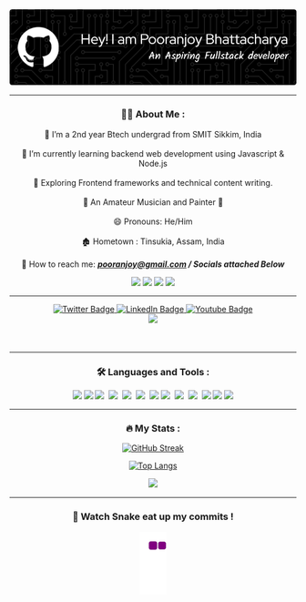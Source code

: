 
<div align="center">
  
<img src="https://github.com/pooranjoyb/pooranjoyb/blob/master/readme-header.png" alt="LinkedIn Badge"/>

</div>


---

<div align="center">
 
 ### :man_technologist: About Me :
  
   :pushpin: I’m a 2nd year Btech undergrad from SMIT Sikkim,	India<br><br>
   :orange_heart: I’m currently learning backend web development using Javascript & Node.js<br><br>
  :seedling: Exploring Frontend frameworks and technical content writing.<br><br>
  :musical_note: An Amateur Musician and Painter 	:art:<br><br>
  😄 Pronouns: He/Him<br><br>
 :derelict_house: Hometown : Tinsukia, Assam, India<br><br>
 :email: How to reach me: ***pooranjoy@gmail.com / Socials attached Below***<br>

<img src="https://forthebadge.com/images/badges/built-with-love.svg" />
<img src="https://forthebadge.com/images/badges/made-with-markdown.svg" />
<img src="https://forthebadge.com/images/badges/uses-brains.svg" />
<img src="https://forthebadge.com/images/badges/powered-by-responsibility.svg" />

  </div>

---

<div id="badges" align="center">
  <a href="https://www.instagram.com/pooranjoyz_.ig/">
    <img src="https://img.shields.io/badge/Instagram-red?style=for-the-badge&logo=instagram&logoColor=white" alt="Twitter Badge"/>
  </a>
  <a href="https://www.linkedin.com/in/pooranjoy-bhattacharya-baa23721a">
    <img src="https://img.shields.io/badge/LinkedIn-blue?style=for-the-badge&logo=linkedin&logoColor=white" alt="LinkedIn Badge"/>
  </a>
  <a href="https://www.youtube.com/channel/UC3GaF-DlWwuManxfq0QJ0XA">
    <img src="https://img.shields.io/badge/YouTube-red?style=for-the-badge&logo=youtube&logoColor=white" alt="Youtube Badge"/>
  </a>
</div>
<div align="center">
  <img src="https://media.giphy.com/media/dWesBcTLavkZuG35MI/giphy.gif" width="350"/>
</div>
<br>
<div align="center">
<img src="https://komarev.com/ghpvc/?username=pooranjoyb&style=flat-square&color=blue" alt=""/>
</div>

---

<div align="center">
  
### :hammer_and_wrench: Languages and Tools :
  
</div>
<div align="center">
  <img src="https://img.shields.io/badge/c-%2300599C.svg?style=for-the-badge&logo=c&logoColor=white"/>
  <img src="https://img.shields.io/badge/c++-%2300599C.svg?style=for-the-badge&logo=c%2B%2B&logoColor=white" />
  <img src="https://img.shields.io/badge/html5-%23E34F26.svg?style=for-the-badge&logo=html5&logoColor=white" />&nbsp;
  <img src="https://img.shields.io/badge/css3-%231572B6.svg?style=for-the-badge&logo=css3&logoColor=white" />&nbsp; 
  <img src="https://img.shields.io/badge/javascript-%23323330.svg?style=for-the-badge&logo=javascript&logoColor=%23F7DF1E" />&nbsp;
    <img src="https://img.shields.io/badge/SASS-hotpink.svg?style=for-the-badge&logo=SASS&logoColor=white" />&nbsp;
  <img src="https://img.shields.io/badge/react-%2320232a.svg?style=for-the-badge&logo=react&logoColor=%2361DAFB" />
  <img src="https://img.shields.io/badge/bootstrap-%23563D7C.svg?style=for-the-badge&logo=bootstrap&logoColor=white" />&nbsp;
  <img src="https://img.shields.io/badge/mysql-%2300f.svg?style=for-the-badge&logo=mysql&logoColor=white" />&nbsp;
  <img src="https://img.shields.io/badge/node.js-6DA55F?style=for-the-badge&logo=node.js&logoColor=white" />&nbsp;
  <img src="https://img.shields.io/badge/git-%23F05033.svg?style=for-the-badge&logo=git&logoColor=white" />
  <img src="https://img.shields.io/badge/github-%23121011.svg?style=for-the-badge&logo=github&logoColor=white" />
    <img src="https://img.shields.io/badge/Visual%20Studio%20Code-0078d7.svg?style=for-the-badge&logo=visual-studio-code" />
</div>

---
<div align="center">
  
### :fire: My Stats :
  
 </div>
 
<div align="center">
  
[![GitHub Streak](https://github-readme-streak-stats.herokuapp.com?user=pooranjoyb&hide_border=true&date_format=M%20j%5B%2C%20Y%5D)](https://git.io/streak-stats)

[![Top Langs](https://github-readme-stats.vercel.app/api/top-langs/?username=pooranjoyb&layout=compact&theme=default)](https://github.com/anuraghazra/github-readme-stats)

![](https://raw.githubusercontent.com/pooranjoyb/github-stats/master/generated/overview.svg)

</div>

--- 

<div align="center">

### :snake: Watch Snake eat up my commits !

![snake gif](https://github.com/pooranjoyb/pooranjoyb/blob/output/github-contribution-grid-snake.gif)

</div>
